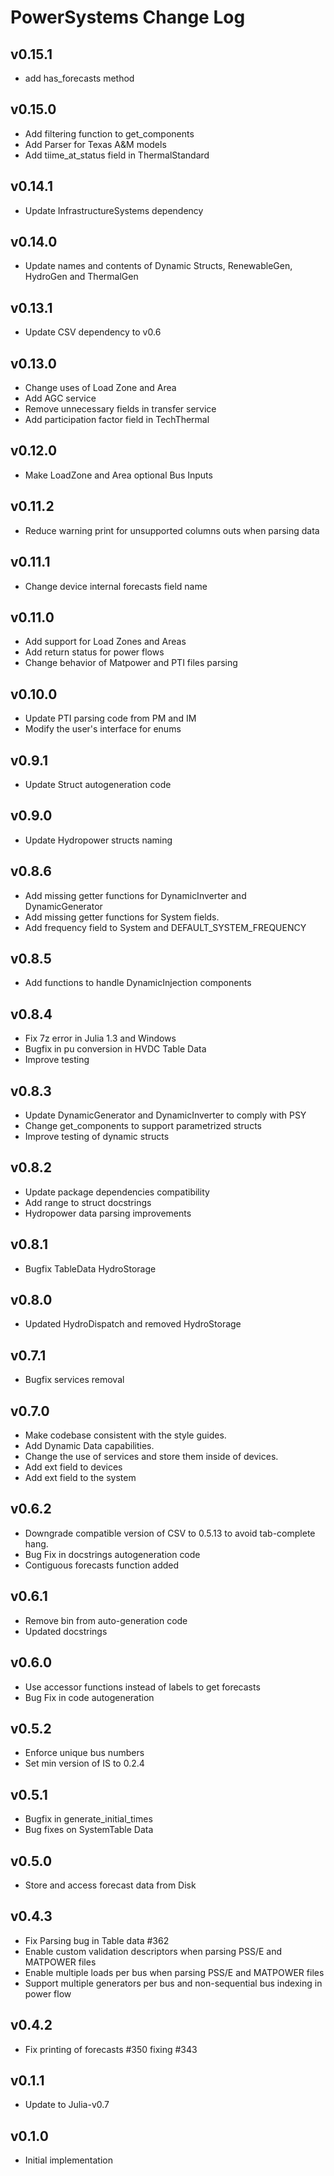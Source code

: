# PowerSystems Change Log

## v0.15.1

- add has_forecasts method

## v0.15.0
- Add filtering function to get_components
- Add Parser for Texas A&M models 
- Add tiime_at_status field in ThermalStandard

## v0.14.1

- Update InfrastructureSystems dependency

## v0.14.0

- Update names and contents of Dynamic Structs, RenewableGen, HydroGen and ThermalGen

## v0.13.1

- Update CSV dependency to v0.6

## v0.13.0

- Change uses of Load Zone and Area
- Add AGC service
- Remove unnecessary fields in transfer service
- Add participation factor field in TechThermal

## v0.12.0

- Make LoadZone and Area optional Bus Inputs

## v0.11.2

- Reduce warning print for unsupported columns outs when parsing data

## v0.11.1

- Change device internal forecasts field name

## v0.11.0

- Add support for Load Zones and Areas
- Add return status for power flows
- Change behavior of Matpower and PTI files parsing

## v0.10.0

- Update PTI parsing code from PM and IM
- Modify the user's interface for enums

## v0.9.1

- Update Struct autogeneration code

## v0.9.0

- Update Hydropower structs naming

## v0.8.6

- Add missing getter functions for DynamicInverter and DynamicGenerator
- Add missing getter functions for System fields.
- Add frequency field to System and DEFAULT_SYSTEM_FREQUENCY

## v0.8.5

- Add functions to handle DynamicInjection components

## v0.8.4

- Fix 7z error in Julia 1.3 and Windows
- Bugfix in pu conversion in HVDC Table Data
- Improve testing

## v0.8.3

- Update DynamicGenerator and DynamicInverter to comply with PSY
- Change get_components to support parametrized structs
- Improve testing of dynamic structs

## v0.8.2

- Update package dependencies compatibility
- Add range to struct docstrings
- Hydropower data parsing improvements

## v0.8.1

- Bugfix TableData HydroStorage

## v0.8.0

- Updated HydroDispatch and removed HydroStorage

## v0.7.1

- Bugfix services removal

## v0.7.0

- Make codebase consistent with the style guides.
- Add Dynamic Data capabilities.
- Change the use of services and store them inside of devices.
- Add ext field to devices
- Add ext field to the system

## v0.6.2

- Downgrade compatible version of CSV to 0.5.13 to avoid tab-complete hang.
- Bug Fix in docstrings autogeneration code
- Contiguous forecasts function added

## v0.6.1

- Remove bin from auto-generation code
- Updated docstrings

## v0.6.0

- Use accessor functions instead of labels to get forecasts
- Bug Fix in code autogeneration

## v0.5.2

- Enforce unique bus numbers
- Set min version of IS to 0.2.4

## v0.5.1

- Bugfix in generate_initial_times
- Bug fixes on SystemTable Data

## v0.5.0

- Store and access forecast data from Disk

## v0.4.3

- Fix Parsing bug in Table data #362
- Enable custom validation descriptors when parsing PSS/E and MATPOWER files
- Enable multiple loads per bus when parsing PSS/E and MATPOWER files
- Support multiple generators per bus and non-sequential bus indexing in power flow

## v0.4.2

- Fix printing of forecasts #350 fixing #343

## v0.1.1

- Update to Julia-v0.7

## v0.1.0

- Initial implementation
